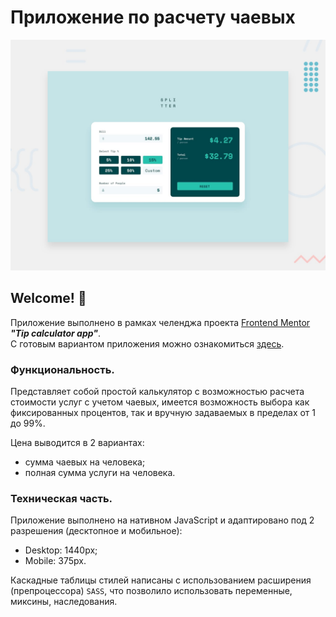 # Приложение по расчету чаевых
![Design preview for the Tip calculator app coding challenge](./design/desktop-preview.jpg)

## Welcome! 👋
Приложение выполнено в рамках челенджа проекта [Frontend Mentor](https://www.frontendmentor.io/?ref=challenge) ***"Tip calculator app"***. <br/>
С готовым вариантом приложения можно ознакомиться [здесь](https://rotckinan.github.io/tip-calculator-app-main/).

### Функциональность.
Представляет собой простой калькулятор с возможностью расчета стоимости услуг с учетом чаевых, имеется возможность выбора как фиксированных процентов, так и вручную задаваемых в пределах от 1 до 99%. <br/>

Цена выводится в 2 вариантах:
- сумма чаевых на человека;
- полная сумма услуги на человека.

### Техническая часть.
Приложение выполнено на нативном JavaScript и адаптировано под 2 разрешения (десктопное и мобильное): 
- Desktop: 1440px;
- Mobile: 375px.

Каскадные таблицы стилей написаны с использованием расширения (препроцессора) `SASS`, что позволило использовать переменные, миксины, наследования.
